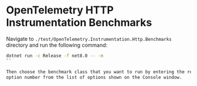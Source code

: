 # OpenTelemetry HTTP Instrumentation Benchmarks

Navigate to `./test/OpenTelemetry.Instrumentation.Http.Benchmarks` directory
and run the following command:

```sh
dotnet run -c Release -f net8.0 -- -m
``

Then choose the benchmark class that you want to run by entering the required
option number from the list of options shown on the Console window.
